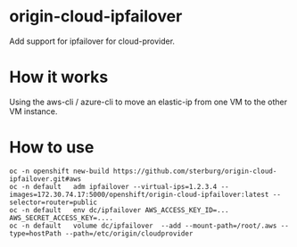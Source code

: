 # origin-cloud-ipfailover
Add support for ipfailover for cloud-provider.

# How it works
Using the aws-cli / azure-cli to move an elastic-ip from one VM to the other VM instance.

# How to use
```
oc -n openshift new-build https://github.com/sterburg/origin-cloud-ipfailover.git#aws
oc -n default   adm ipfailover --virtual-ips=1.2.3.4 --images=172.30.74.17:5000/openshift/origin-cloud-ipfailover:latest --selector=router=public
oc -n default   env dc/ipfailover AWS_ACCESS_KEY_ID=... AWS_SECRET_ACCESS_KEY=....
oc -n default   volume dc/ipfailover  --add --mount-path=/root/.aws --type=hostPath --path=/etc/origin/cloudprovider
```

